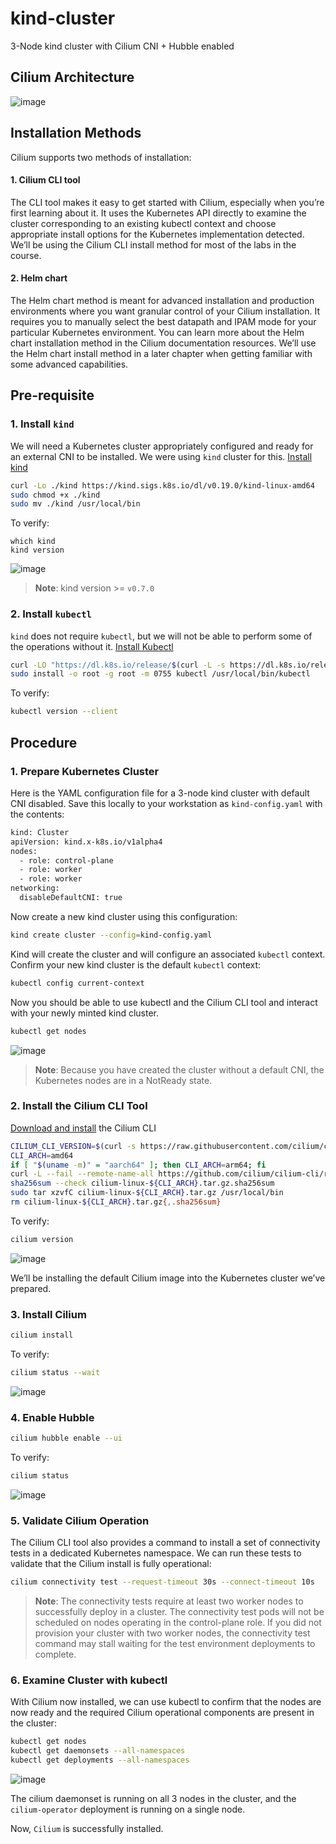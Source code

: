 # kind-cluster

3-Node kind cluster with Cilium CNI + Hubble enabled

## Cilium Architecture

![image](https://github.com/ShubhamKumar89/kind-cluster/assets/97805339/9b315e92-8a6b-4efe-b624-6bc3559dc430)

## Installation Methods

Cilium supports two methods of installation:

#### 1. Cilium CLI tool
The CLI tool makes it easy to get started with Cilium, especially when you’re first learning about it. It uses the Kubernetes API directly to examine the cluster corresponding to an existing kubectl context and choose appropriate install options for the Kubernetes implementation detected. We’ll be using the Cilium CLI install method for most of the labs in the course.

#### 2. Helm chart
The Helm chart method is meant for advanced installation and production environments where you want granular control of your Cilium installation. It requires you to manually select the best datapath and IPAM mode for your particular Kubernetes environment. You can learn more about the Helm chart installation method in the Cilium documentation resources. We’ll use the Helm chart install method in a later chapter when getting familiar with some advanced capabilities.

## Pre-requisite

### 1. Install `kind`

We will need a Kubernetes cluster appropriately configured and ready for an external CNI to be installed. We were using `kind` cluster for this. [Install kind](https://kind.sigs.k8s.io/docs/user/quick-start/#installation)

```bash
curl -Lo ./kind https://kind.sigs.k8s.io/dl/v0.19.0/kind-linux-amd64
sudo chmod +x ./kind
sudo mv ./kind /usr/local/bin
```

To verify:

```
which kind
kind version
```

![image](https://github.com/ShubhamKumar89/kind-cluster/assets/97805339/e0e4a400-1e43-4d2e-9e04-42907ba74bd6)

> **Note**:
> kind version >= `v0.7.0`

### 2. Install `kubectl`

`kind` does not require `kubectl`, but we will not be able to perform some of the operations without it. [Install Kubectl](https://kubernetes.io/docs/tasks/tools/install-kubectl-linux/)

```bash
curl -LO "https://dl.k8s.io/release/$(curl -L -s https://dl.k8s.io/release/stable.txt)/bin/linux/amd64/kubectl"
sudo install -o root -g root -m 0755 kubectl /usr/local/bin/kubectl
```

To verify:

```bash
kubectl version --client
```

## Procedure

### 1. Prepare Kubernetes Cluster

Here is the YAML configuration file for a 3-node kind cluster with default CNI disabled. Save this locally to your workstation as `kind-config.yaml` with the contents:

```bash
kind: Cluster
apiVersion: kind.x-k8s.io/v1alpha4
nodes:
  - role: control-plane
  - role: worker
  - role: worker
networking:
  disableDefaultCNI: true
```

Now create a new kind cluster using this configuration:

```bash
kind create cluster --config=kind-config.yaml
```

Kind will create the cluster and will configure an associated `kubectl` context. Confirm your new kind cluster is the default `kubectl` context:

```bash
kubectl config current-context
```
Now you should be able to use kubectl and the Cilium CLI tool and interact with your newly minted kind cluster.

```bash
kubectl get nodes
```

![image](https://github.com/ShubhamKumar89/kind-cluster/assets/97805339/e1db918a-512a-4855-a6d9-66e5337a5573)

> **Note**: 
> Because you have created the cluster without a default CNI, the Kubernetes nodes are in a NotReady state.

###  2. Install the Cilium CLI Tool

[Download and install](https://docs.cilium.io/en/v1.13/gettingstarted/k8s-install-default/#install-the-cilium-cli) the Cilium CLI 

```bash
CILIUM_CLI_VERSION=$(curl -s https://raw.githubusercontent.com/cilium/cilium-cli/master/stable.txt)
CLI_ARCH=amd64
if [ "$(uname -m)" = "aarch64" ]; then CLI_ARCH=arm64; fi
curl -L --fail --remote-name-all https://github.com/cilium/cilium-cli/releases/download/${CILIUM_CLI_VERSION}/cilium-linux-${CLI_ARCH}.tar.gz{,.sha256sum}
sha256sum --check cilium-linux-${CLI_ARCH}.tar.gz.sha256sum
sudo tar xzvfC cilium-linux-${CLI_ARCH}.tar.gz /usr/local/bin
rm cilium-linux-${CLI_ARCH}.tar.gz{,.sha256sum}
```

To verify:

```bash
cilium version
```

![image](https://github.com/ShubhamKumar89/kind-cluster/assets/97805339/b06679e0-2509-4bb7-a5dc-c45488643d99)

We’ll be installing the default Cilium image into the Kubernetes cluster we’ve prepared.

### 3. Install Cilium

```bash
cilium install
```

To verify: 

```bash
cilium status --wait
```

![image](https://github.com/ShubhamKumar89/kind-cluster/assets/97805339/41b8a21b-8c8d-48dd-8cb3-f8c8c6071167)

### 4. Enable Hubble

```bash
cilium hubble enable --ui
```

To verify:

```bash
cilium status
```

![image](https://github.com/ShubhamKumar89/kind-cluster/assets/97805339/6b0b59fb-da81-4d2f-904c-02c172c158bb)

### 5. Validate Cilium Operation

The Cilium CLI tool also provides a command to install a set of connectivity tests in a dedicated Kubernetes namespace. We can run these tests to validate that the Cilium install is fully operational:

```bash
cilium connectivity test --request-timeout 30s --connect-timeout 10s
```

> **Note**:
> The connectivity tests require at least two worker nodes to successfully deploy in a cluster. The connectivity test pods will not be scheduled on nodes operating in the control-plane role. If you did not provision your cluster with two worker nodes, the connectivity test command may stall waiting for the test environment deployments to complete.

### 6. Examine Cluster with kubectl

With Cilium now installed, we can use kubectl to confirm that the nodes are now ready and the required Cilium operational components are present in the cluster:

```bash
kubectl get nodes
kubectl get daemonsets --all-namespaces
kubectl get deployments --all-namespaces
```

![image](https://github.com/ShubhamKumar89/kind-cluster/assets/97805339/2da14535-18fe-4431-836d-da418ef31c64)

The cilium daemonset is running on all 3 nodes in the cluster, and the `cilium-operator` deployment is running on a single node.

Now, `Cilium` is successfully installed.

